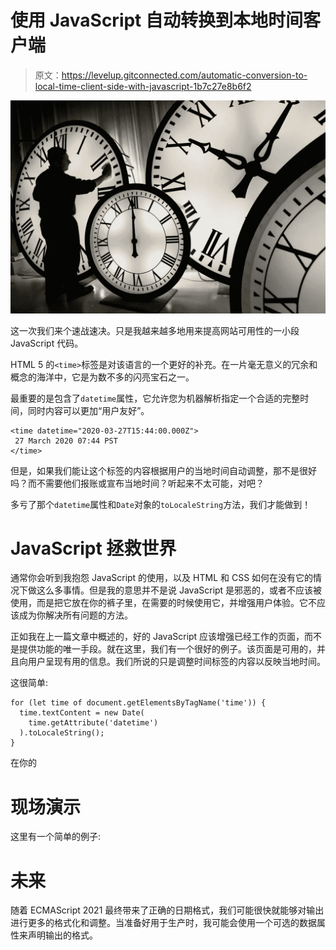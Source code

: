 # 使用 JavaScript 自动转换到本地时间客户端

> 原文：<https://levelup.gitconnected.com/automatic-conversion-to-local-time-client-side-with-javascript-1b7c27e8b6f2>

![](img/eab9e1aaab3fd32c2fd3c1cc89cbbfe8.png)

这一次我们来个速战速决。只是我越来越多地用来提高网站可用性的一小段 JavaScript 代码。

HTML 5 的`<time>`标签是对该语言的一个更好的补充。在一片毫无意义的冗余和概念的海洋中，它是为数不多的闪亮宝石之一。

最重要的是包含了`datetime`属性，它允许您为机器解析指定一个合适的完整时间，同时内容可以更加“用户友好”。

```
<time datetime="2020-03-27T15:44:00.000Z">
 27 March 2020 07:44 PST
</time>
```

但是，如果我们能让这个标签的内容根据用户的当地时间自动调整，那不是很好吗？而不需要他们报账或宣布当地时间？听起来不太可能，对吧？

多亏了那个`datetime`属性和`Date`对象的`toLocaleString`方法，我们才能做到！

# JavaScript 拯救世界

通常你会听到我抱怨 JavaScript 的使用，以及 HTML 和 CSS 如何在没有它的情况下做这么多事情。但是我的意思并不是说 JavaScript 是邪恶的，或者不应该被使用，而是把它放在你的裤子里，在需要的时候使用它，并增强用户体验。它不应该成为你解决所有问题的方法。

正如我在上一篇文章中概述的，好的 JavaScript 应该增强已经工作的页面，而不是提供功能的唯一手段。就在这里，我们有一个很好的例子。该页面是可用的，并且向用户呈现有用的信息。我们所说的只是调整时间标签的内容以反映当地时间。

这很简单:

```
for (let time of document.getElementsByTagName('time')) {
  time.textContent = new Date(
    time.getAttribute('datetime')
  ).toLocaleString();
}
```

在你的

# 现场演示

这里有一个简单的例子:

# 未来

随着 ECMAScript 2021 最终带来了正确的日期格式，我们可能很快就能够对输出进行更多的格式化和调整。当准备好用于生产时，我可能会使用一个可选的数据属性来声明输出的格式。